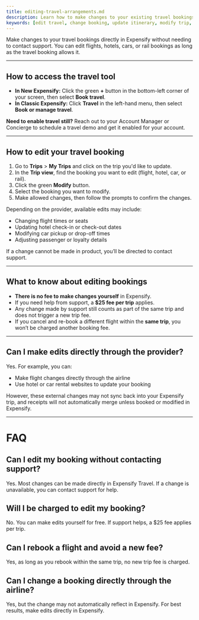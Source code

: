 ```yaml
---
title: editing-travel-arrangements.md
description: Learn how to make changes to your existing travel bookings directly in Expensify, including flights, hotels, and car rentals.
keywords: [edit travel, change booking, update itinerary, modify trip, expensify travel, classic, new expensify]
---
```


<div id="new-expensify" markdown="1">

Make changes to your travel bookings directly in Expensify without needing to contact support. You can edit flights, hotels, cars, or rail bookings as long as the travel booking allows it.

---

## How to access the travel tool

- **In New Expensify:** Click the green **+** button in the bottom-left corner of your screen, then select **Book travel**.
- **In Classic Expensify:** Click **Travel** in the left-hand menu, then select **Book or manage travel**.

**Need to enable travel still?** Reach out to your Account Manager or Concierge to schedule a travel demo and get it enabled for your account.

---

## How to edit your travel booking

1. Go to **Trips** > **My Trips** and click on the trip you'd like to update.
2. In the **Trip view**, find the booking you want to edit (flight, hotel, car, or rail).
3. Click the green **Modify** button.
4. Select the booking you want to modify.
5. Make allowed changes, then follow the prompts to confirm the changes.

Depending on the provider, available edits may include:
- Changing flight times or seats
- Updating hotel check-in or check-out dates
- Modifying car pickup or drop-off times
- Adjusting passenger or loyalty details

If a change cannot be made in product, you’ll be directed to contact support.

---

## What to know about editing bookings

- **There is no fee to make changes yourself** in Expensify.
- If you need help from support, a **$25 fee per trip** applies.
- Any change made by support still counts as part of the same trip and does not trigger a new trip fee.
- If you cancel and re-book a different flight within the **same trip**, you won’t be charged another booking fee.

---

## Can I make edits directly through the provider?

Yes. For example, you can:
- Make flight changes directly through the airline
- Use hotel or car rental websites to update your booking

However, these external changes may not sync back into your Expensify trip, and receipts will not automatically merge unless booked or modified in Expensify.

---

# FAQ

## Can I edit my booking without contacting support?
Yes. Most changes can be made directly in Expensify Travel. If a change is unavailable, you can contact support for help.

## Will I be charged to edit my booking?
No. You can make edits yourself for free. If support helps, a $25 fee applies per trip.

## Can I rebook a flight and avoid a new fee?
Yes, as long as you rebook within the same trip, no new trip fee is charged.

## Can I change a booking directly through the airline?
Yes, but the change may not automatically reflect in Expensify. For best results, make edits directly in Expensify.

</div>
